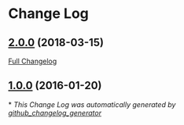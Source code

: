 # Change Log

## [2.0.0](https://github.com/gordonbanderson/weboftalent-twitter-tools/tree/2.0.0) (2018-03-15)
[Full Changelog](https://github.com/gordonbanderson/weboftalent-twitter-tools/compare/1.0.0...2.0.0)

## [1.0.0](https://github.com/gordonbanderson/weboftalent-twitter-tools/tree/1.0.0) (2016-01-20)


\* *This Change Log was automatically generated by [github_changelog_generator](https://github.com/skywinder/Github-Changelog-Generator)*